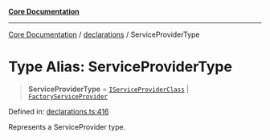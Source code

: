 [**Core Documentation**](../../README.md)

***

[Core Documentation](../../README.md) / [declarations](../README.md) / ServiceProviderType

# Type Alias: ServiceProviderType

> **ServiceProviderType** = [`IServiceProviderClass`](IServiceProviderClass.md) \| [`FactoryServiceProvider`](FactoryServiceProvider.md)

Defined in: [declarations.ts:416](https://github.com/stonemjs/core/blob/3581a30de158e951ead319c3cc6abead0be9639f/src/declarations.ts#L416)

Represents a ServiceProvider type.
